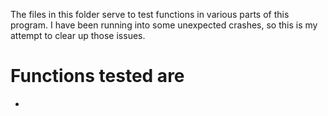 The files in this folder serve to test functions in various parts of this program.
I have been running into some unexpected crashes, so this is my attempt to clear up those issues.

# Functions tested are
- 